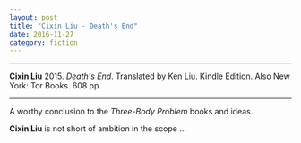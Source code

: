 ```yaml
---
layout: post
title: "Cixin Liu - Death's End"
date: 2016-11-27
category: fiction
---
```


***
<b>Cixin Liu</b> 2015. _Death's End_. Translated by Ken Liu. Kindle Edition.  Also New York: Tor Books. 608 pp.

***


A worthy conclusion to the _Three-Body Problem_ books and ideas.

**Cixin Liu** is not short of ambition in the scope ... 
